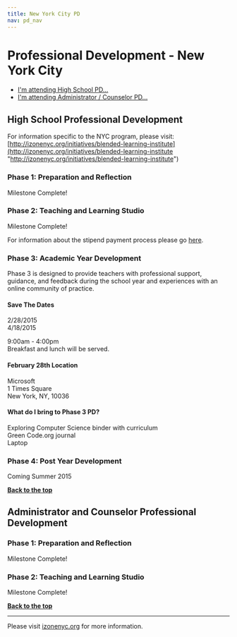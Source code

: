 ```yaml
---
title: New York City PD
nav: pd_nav
---
```

<a id="top"></a>

# Professional Development - New York City

- [I'm attending High School PD...](#hs)
- [I'm attending Administrator / Counselor PD...](#admin)

<a id="hs"></a>

## High School Professional Development

For information specific to the NYC program, please visit: [http://izonenyc.org/initiatives/blended-learning-institute](http://izonenyc.org/initiatives/blended-learning-institute "http://izonenyc.org/initiatives/blended-learning-institute")	

### Phase 1: Preparation and Reflection

Milestone Complete!

### Phase 2: Teaching and Learning Studio

Milestone Complete!

For information about the stipend payment process please go [here](http://code.org/educate/pd/faq#pay).

### Phase 3: Academic Year Development
Phase 3 is designed to provide teachers with professional support, guidance, and feedback during the school year and experiences with an online community of practice.

#### Save The Dates

2/28/2015
<br/>
4/18/2015

9:00am - 4:00pm
<br />
Breakfast and lunch will be served. 

#### February 28th Location

Microsoft 
<br/>
1 Times Square
<br/>
New York, NY, 10036


#### What do I bring to Phase 3 PD? ####
Exploring Computer Science binder with curriculum
<br />
Green Code.org journal
<br />
Laptop

### Phase 4: Post Year Development
Coming Summer 2015  	

[**Back to the top**](#top)


<a id="admin"></a>
## Administrator and Counselor Professional Development

### Phase 1: Preparation and Reflection

Milestone Complete!

### Phase 2: Teaching and Learning Studio

Milestone Complete!

[**Back to the top**](#top)


----------
Please visit [izonenyc.org](http://izonenyc.org/initiatives/blended-learning-institute/#overview) for more information.

<br />
<br />
